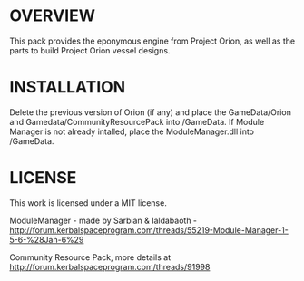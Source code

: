 OVERVIEW
===================================================================================================================
This pack provides the eponymous engine from Project Orion, as well as the parts to build Project Orion vessel designs.

INSTALLATION
===================================================================================================================
Delete the previous version of Orion (if any) and place the GameData/Orion and Gamedata/CommunityResourcePack into /GameData.  If Module Manager is not already intalled, place the ModuleManager.dll into /GameData.

LICENSE
===================================================================================================================
This work is licensed under a MIT license.

ModuleManager - made by Sarbian & Ialdabaoth - http://forum.kerbalspaceprogram.com/threads/55219-Module-Manager-1-5-6-%28Jan-6%29

Community Resource Pack, more details at http://forum.kerbalspaceprogram.com/threads/91998
